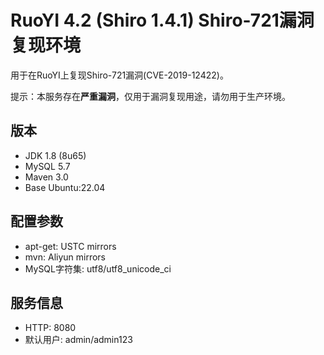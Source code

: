 # RuoYI 4.2 (Shiro 1.4.1) Shiro-721漏洞复现环境

用于在RuoYI上复现Shiro-721漏洞(CVE-2019-12422)。

提示：本服务存在**严重漏洞**，仅用于漏洞复现用途，请勿用于生产环境。

## 版本
+ JDK 1.8 (8u65)
+ MySQL 5.7
+ Maven 3.0
+ Base Ubuntu:22.04

## 配置参数
+ apt-get: USTC mirrors
+ mvn: Aliyun mirrors
+ MySQL字符集: utf8/utf8_unicode_ci

## 服务信息
+ HTTP: 8080
+ 默认用户: admin/admin123
